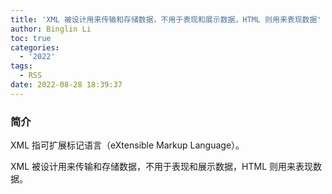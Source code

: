 ```yaml
---
title: 'XML 被设计用来传输和存储数据，不用于表现和展示数据，HTML 则用来表现数据'
author: Binglin Li
toc: true
categories:
  - '2022'
tags:
  - RSS
date: 2022-08-28 18:39:37
---
```


### 简介
XML 指可扩展标记语言（eXtensible Markup Language）。

XML 被设计用来传输和存储数据，不用于表现和展示数据，HTML 则用来表现数据。
